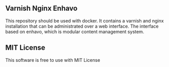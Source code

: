 Varnish Nginx Enhavo
--------------------

This repository should be used with docker. It contains a varnish and nginx installation that can be administrated over a web interface.
The interface based on enhavo, which is modular content management system.

MIT License
-----------

This software is free to use with MIT License